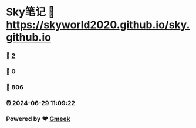 # Sky笔记 :link: https://skyworld2020.github.io/sky.github.io 
### :page_facing_up: [2](https://skyworld2020.github.io/sky.github.io/tag.html) 
### :speech_balloon: 0 
### :hibiscus: 806 
### :alarm_clock: 2024-06-29 11:09:22 
### Powered by :heart: [Gmeek](https://github.com/Meekdai/Gmeek)
